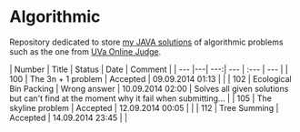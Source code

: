 Algorithmic
====

Repository dedicated to store [my JAVA solutions](http://uhunt.felix-halim.net/id/608511) of algorithmic problems such as the one from [UVa Online Judge](uva.onlinejudge.org/).

| Number | Title | Status | Date | Comment |
| --- |---| ---:| --- | :--- | --- |
| 100 | The 3n + 1 problem | Accepted | 09.09.2014 01:13 | |
| 102 | Ecological Bin Packing | Wrong answer | 10.09.2014 02:00 | Solves all given solutions but can't find at the moment  why it fail when submitting... |
| 105 | The skyline problem | Accepted | 12.09.2014 00:05 | |
| 112 | Tree Summing | Accepted | 14.09.2014 23:45 | |
